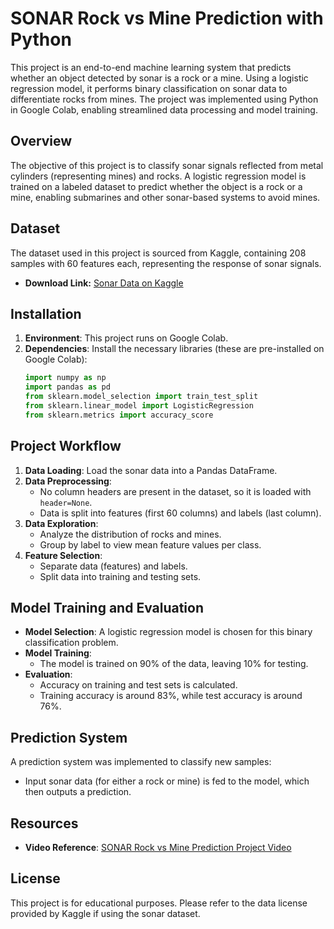 # SONAR Rock vs Mine Prediction with Python

This project is an end-to-end machine learning system that predicts whether an object detected by sonar is a rock or a mine. Using a logistic regression model, it performs binary classification on sonar data to differentiate rocks from mines. The project was implemented using Python in Google Colab, enabling streamlined data processing and model training.

## Overview
The objective of this project is to classify sonar signals reflected from metal cylinders (representing mines) and rocks. A logistic regression model is trained on a labeled dataset to predict whether the object is a rock or a mine, enabling submarines and other sonar-based systems to avoid mines.

## Dataset
The dataset used in this project is sourced from Kaggle, containing 208 samples with 60 features each, representing the response of sonar signals.

- **Download Link:** [Sonar Data on Kaggle](https://www.kaggle.com/datasets/rupakroy/sonarcsv)

## Installation
1. **Environment**: This project runs on Google Colab.
2. **Dependencies**: Install the necessary libraries (these are pre-installed on Google Colab):
    ```python
    import numpy as np
    import pandas as pd
    from sklearn.model_selection import train_test_split
    from sklearn.linear_model import LogisticRegression
    from sklearn.metrics import accuracy_score
    ```

## Project Workflow
1. **Data Loading**: Load the sonar data into a Pandas DataFrame.
2. **Data Preprocessing**: 
    - No column headers are present in the dataset, so it is loaded with `header=None`.
    - Data is split into features (first 60 columns) and labels (last column).
3. **Data Exploration**:
    - Analyze the distribution of rocks and mines.
    - Group by label to view mean feature values per class.
4. **Feature Selection**:
    - Separate data (features) and labels.
    - Split data into training and testing sets.

## Model Training and Evaluation
- **Model Selection**: A logistic regression model is chosen for this binary classification problem.
- **Model Training**: 
    - The model is trained on 90% of the data, leaving 10% for testing.
- **Evaluation**:
    - Accuracy on training and test sets is calculated.
    - Training accuracy is around 83%, while test accuracy is around 76%.

## Prediction System
A prediction system was implemented to classify new samples:
- Input sonar data (for either a rock or mine) is fed to the model, which then outputs a prediction.

## Resources
- **Video Reference**: [SONAR Rock vs Mine Prediction Project Video](https://youtu.be/fiz1ORTBGpY?si=fs5PkvCG36jGEiBi)

## License
This project is for educational purposes. Please refer to the data license provided by Kaggle if using the sonar dataset.
